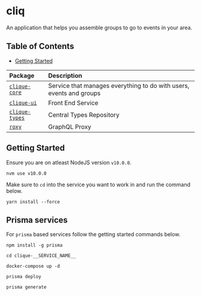 # cliq
An application that helps you assemble groups to go to events in your area.

## Table of Contents
* [Getting Started](#getting-started)

| Package       | Description  |
| :------------- | :------------|
| [`clique-core`](https://github.com/abhiaiyer91/clique/tree/master/clique-core) | Service that manages everything to do with users, events and groups |
| [`clique-ui`](https://github.com/abhiaiyer91/clique/tree/master/clique-ui) | Front End Service |
| [`clique-types`](https://github.com/abhiaiyer91/clique/tree/master/clique-types) | Central Types Repository |
| [`roxy`](https://github.com/abhiaiyer91/clique/tree/master/roxy) | GraphQL Proxy |

## Getting Started

Ensure you are on atleast NodeJS version `v10.0.0`.

`nvm use v10.0.0`

Make sure to `cd` into the service you want to work in and run the command below.

`yarn install --force`

## Prisma services

For `prisma` based services follow the getting started commands below.

`npm install -g prisma`

`cd clique-__SERVICE_NAME__`

`docker-compose up -d`

`prisma deploy`

`prisma generate`
